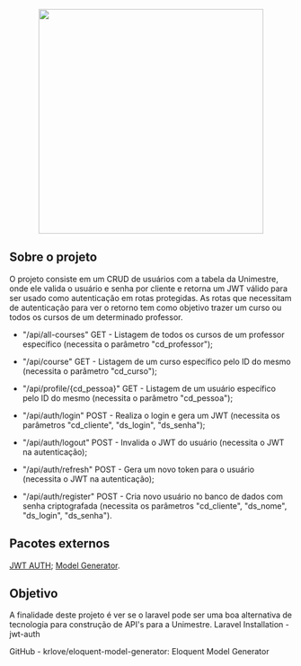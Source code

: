 <p align="center"><a href="https://laravel.com" target="_blank"><img src="https://raw.githubusercontent.com/laravel/art/master/logo-lockup/5%20SVG/2%20CMYK/1%20Full%20Color/laravel-logolockup-cmyk-red.svg" width="400"></a></p>

## Sobre o projeto

O projeto consiste em um CRUD de usuários com a tabela da Unimestre, onde ele valida o usuário e senha por cliente e retorna um JWT válido para ser usado como autenticação em rotas protegidas. As rotas que necessitam de autenticação para ver o retorno tem como objetivo trazer um curso ou todos os cursos de um determinado professor.

- "/api/all-courses" GET - Listagem de todos os cursos de um professor específico (necessita o parâmetro "cd_professor");
- "/api/course" GET - Listagem de um curso específico pelo ID do mesmo (necessita o parâmetro "cd_curso");
- "/api/profile/{cd_pessoa}" GET - Listagem de um usuário específico pelo ID do mesmo (necessita o parâmetro "cd_pessoa");

- "/api/auth/login" POST - Realiza o login e gera um JWT (necessita os parâmetros "cd_cliente", "ds_login", "ds_senha");
- "/api/auth/logout" POST - Invalida o JWT do usuário (necessita o JWT na autenticação);
- "/api/auth/refresh" POST - Gera um novo token para o usuário (necessita o JWT na autenticação);
- "/api/auth/register" POST - Cria novo usuário no banco de dados com senha criptografada (necessita os parâmetros "cd_cliente", "ds_nome", "ds_login", "ds_senha").

## Pacotes externos
[JWT AUTH](https://jwt-auth.readthedocs.io/en/develop/laravel-installation/);
[Model Generator](https://github.com/krlove/eloquent-model-generator).

## Objetivo

A finalidade deste projeto é ver se o laravel pode ser uma boa alternativa de tecnologia para construção de API's para a Unimestre.
Laravel Installation - jwt-auth 

GitHub - krlove/eloquent-model-generator: Eloquent Model Generator 
